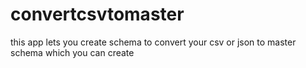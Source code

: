 # convertcsvtomaster
this app lets you create schema to convert your csv or json to master schema which you can create
